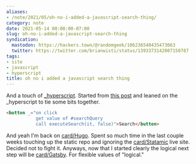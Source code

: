 ```yaml
---
aliases:
- /note/2021/05/oh-no-i-added-a-javascript-search-thing/
category: note
date: 2021-05-14 00:00:00-07:00
slug: oh-no-i-added-a-javascript-search-thing
syndication:
  mastodon: https://hackers.town/@randomgeek/106236540435473063
  twitter: https://twitter.com/brianwisti/status/1393373142807158787
tags:
- site
- javascript
- hyperscript
title: oh no i added a javascript search thing
---
```


And a touch of [\_hyperscript](https://hyperscript.org/).
Started from [this post](https://makewithhugo.com/add-search-to-a-hugo-site/) and leaned on the \_hyperscript to tie some bits together.

````html
<button _="on click
           get value of #searchQuery
           call executeSearch(it, false)">Search</button>

````

And yeah I'm back on [card/Hugo](../../../card/Hugo.md). Spent so much time in the last couple weeks touching up the static repo and ignoring the [card/Statamic](../../../card/Statamic.md) live site. Decided not to fight it. Anyways, now that I started clearly the logical next step will be [card/Gatsby](../../../card/Gatsby.md). For flexible values of "logical."
